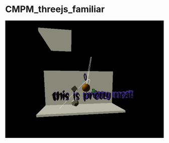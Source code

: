# CMPM_threejs_familiar
![alt text](https://github.com/z1011lu/CMPM_threejs_familiar/blob/main/cmpm35_threejsfamiliar_screenshot.jpg?raw=true)
